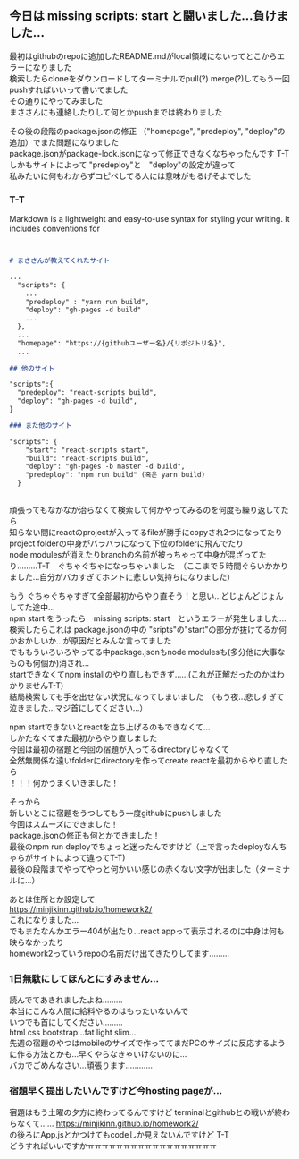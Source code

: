 ## 今日は missing scripts: start と闘いました…負けました…

最初はgithubのrepoに追加したREADME.mdがlocal領域にないってとこからエラーになりました<br />
検索したらcloneをダウンロードしてターミナルでpull(?) merge(?)してもう一回pushすればいいって書いてました<br />
その通りにやってみました<br />
まささんにも連絡したりして何とかpushまでは終わりました<br />

その後の段階のpackage.jsonの修正 （"homepage", "predeploy", "deploy"の追加）でまた問題になりました<br />
package.jsonがpackage-lock.jsonになって修正できなくなちゃったんです T-T<br />
しかもサイトによって "predeploy"と　"deploy"の設定が違って<br />
私みたいに何もわからずコピペしてる人には意味がもるげそよでした<br />


### T-T

Markdown is a lightweight and easy-to-use syntax for styling your writing. It includes conventions for

```markdown


# まささんが教えてくれたサイト

...
  "scripts": {
    ...
    "predeploy" : "yarn run build",
    "deploy": "gh-pages -d build"
    ...
  },
  ...
  "homepage": "https://{githubユーザー名}/{リポジトリ名}",
  ...
  
## 他のサイト

"scripts":{ 
  "predeploy": "react-scripts build", 
  "deploy": "gh-pages -d build", 
}

### また他のサイト

"scripts": {
    "start": "react-scripts start",
    "build": "react-scripts build",
    "deploy": "gh-pages -b master -d build",
    "predeploy": "npm run build" (혹은 yarn build)
  }
  
```

頑張ってもなかなか治らなくて検索して何かやってみるのを何度も繰り返してたら<br />
知らない間にreactのprojectが入ってるfileが勝手にcopyされ2つになってたり<br />
project folderの中身がバラバラになって下位のfolderに飛んでたり<br />
node modulesが消えたりbranchの名前が被っちゃって中身が混ざってたり………T-T　ぐちゃぐちゃになっちゃいました　（ここまで５時間ぐらいかかりました…自分がバカすぎてホントに悲しい気持ちになりました）<br />

もう
ぐちゃぐちゃすぎて全部最初からやり直そう！と思い…どじょんどじょんしてた途中…<br />
npm start をうったら　missing scripts: start　というエラーが発生しました…<br />
検索したらこれは package.jsonの中の "sripts"の"start"の部分が抜けてるか何かおかしいか…が原因だとみんな言ってました<br />
でももういろいろやってる中package.jsonもnode modulesも(多分他に大事なものも何個か)消され…<br />
startできなくてnpm installのやり直しもできず……(これが正解だったのかはわかりませんT-T)<br />
結局検索しても手を出せない状況になってしまいました　（もう夜…悲しすぎて泣きました…マジ首にしてください…）<br />

npm startできないとreactを立ち上げるのもできなくて…<br />
しかたなくてまた最初からやり直しました<br />
今回は最初の宿題と今回の宿題が入ってるdirectoryじゃなくて<br />
全然無関係な遠いfolderにdirectoryを作ってcreate reactを最初からやり直したら<br />
！！！何かうまくいきました！<br />

そっから<br />
新しいとこに宿題をうつしてもう一度githubにpushしました<br />
今回はスムーズにできました！<br />
package.jsonの修正も何とかできました！<br />
最後のnpm run deployでちょっと迷ったんですけど（上で言ったdeployなんちゃらがサイトによって違ってT-T)<br />
最後の段階までやってやっと何かいい感じの赤くない文字が出ました（ターミナルに…）<br />

あとは住所とか設定して<br />
https://minjikinn.github.io/homework2/<br />
これになりました…<br />
でもまたなんかエラー404が出たり…react appって表示されるのに中身は何も映らなかったり<br />
homework2っていうrepoの名前だけ出てきたりしてます………<br />



### 1日無駄にしてほんとにすみません…


読んでてあきれましたよね………<br />
本当にこんな人間に給料やるのはもったいないんで<br />
いつでも首にしてください………<br />
html css bootstrap…fat light slim…<br />
先週の宿題のやつはmobileのサイズで作っててまだPCのサイズに反応するように作る方法とかも…早くやらなきゃいけないのに…<br />
バカでごめんなさい…頑張ります…………<br />



### 宿題早く提出したいんですけど今hosting pageが…

宿題はもう土曜の夕方に終わってるんですけど
terminalとgithubとの戦いが終わらなくて……
https://minjikinn.github.io/homework2/<br />
の後ろにApp.jsとかつけてもcodeしか見えないんですけど T-T<br />
どうすればいいですかㅠㅠㅠㅠㅠㅠㅠㅠㅠㅠㅠㅠㅠㅠㅠㅠㅠㅠ<br />


